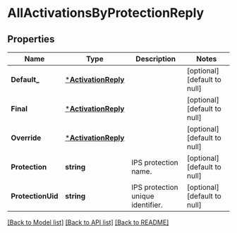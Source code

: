 # AllActivationsByProtectionReply

## Properties
Name | Type | Description | Notes
------------ | ------------- | ------------- | -------------
**Default_** | [***ActivationReply**](ActivationReply.md) |  | [optional] [default to null]
**Final** | [***ActivationReply**](ActivationReply.md) |  | [optional] [default to null]
**Override** | [***ActivationReply**](ActivationReply.md) |  | [optional] [default to null]
**Protection** | **string** | IPS protection name. | [optional] [default to null]
**ProtectionUid** | **string** | IPS protection unique identifier. | [optional] [default to null]

[[Back to Model list]](../README.md#documentation-for-models) [[Back to API list]](../README.md#documentation-for-api-endpoints) [[Back to README]](../README.md)


